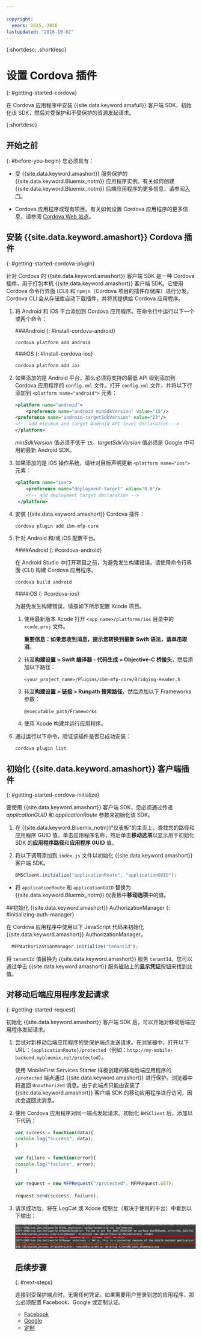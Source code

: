 ```yaml
---

copyright:
  years: 2015, 2016
lastupdated: "2016-10-02"  
---
```

{:shortdesc: .shortdesc} 

# 设置 Cordova 插件
{: #getting-started-cordova}


在 Cordova 应用程序中安装 {{site.data.keyword.amafull}} 客户端 SDK，初始化该 SDK，然后对受保护和不受保护的资源发起请求。


{:shortdesc}

## 开始之前
{: #before-you-begin}
您必须具有：
* 受 {{site.data.keyword.amashort}} 服务保护的 {{site.data.keyword.Bluemix_notm}} 应用程序实例。有关如何创建 {{site.data.keyword.Bluemix_notm}} 后端应用程序的更多信息，请参阅[入门](index.html)。

* Cordova 应用程序或现有项目。有关如何设置 Cordova 应用程序的更多信息，请参阅 [Cordova Web 站点](https://cordova.apache.org/)。

## 安装 {{site.data.keyword.amashort}} Cordova 插件
{: #getting-started-cordova-plugin}

针对 Cordova 的 {{site.data.keyword.amashort}} 客户端 SDK 是一种 Cordova 插件，用于打包本机 {{site.data.keyword.amashort}} 客户端 SDK。它使用 Cordova 命令行界面 (CLI) 和 `npmjs`（Cordova 项目的插件存储库）进行分发。Cordova CLI 会从存储库自动下载插件，并将其提供给 Cordova 应用程序。

1. 将 Android 和 iOS 平台添加到 Cordova 应用程序。在命令行中运行以下一个或两个命令：
   	
	###Android
	{: #install-cordova-android}

	```
	cordova platform add android
	```
	
	###iOS
	{: #install-cordova-ios}

	```Bash
	cordova platform add ios
	```

2. 如果添加的是 Android 平台，那么必须将支持的最低 API 级别添加到 Cordova 应用程序的 `config.xml` 文件。打开 `config.xml` 文件，并将以下行添加到 `<platform name="android">` 元素：

	```XML
	<platform name="android">  
		<preference name="android-minSdkVersion" value="15"/>
  	<preference name="android-targetSdkVersion" value="23"/>
  	<!-- add minimum and target Android API level declaration -->
	</platform>
	```
	
	*minSdkVersion* 值必须不低于 `15`。*targetSdkVersion* 值必须是 Google 中可用的最新 Android SDK。



3. 如果添加的是 iOS 操作系统，请针对目标声明更新 `<platform name="ios">` 元素：

	```XML
	<platform name="ios">
		<preference name="deployment-target" value="8.0"/>
		<!-- add deployment target declaration -->
	 </platform>
	```

4. 安装 {{site.data.keyword.amashort}} Cordova 插件：

 	```Bash
	cordova plugin add ibm-mfp-core
	```

5. 针对 Android 和/或 iOS 配置平台。

	####Android
	{: #cordova-android}

	在 Android Studio 中打开项目之前，为避免发生构建错误，请使用命令行界面 (CLI) 构建 Cordova 应用程序。
	
	```Bash
	cordova build android
	```
	
	####iOS
	{: #cordova-ios}

	为避免发生构建错误，请按如下所示配置 Xcode 项目。

	1. 使用最新版本 Xcode 打开 `<app_name>/platforms/ios` 目录中的 `xcode.proj` 文件。

		**重要信息：**如果您收到消息，提示您转换到最新 Swift 语法，请单击**取消**。

	2. 转至**构建设置 > Swift 编译器 - 代码生成 > Objective-C 桥接头**，然后添加以下路径：

		`<your_project_name>/Plugins/ibm-mfp-core/Bridging-Header.h`

	3. 转至**构建设置 > 链接 > Runpath 搜索路径**，然后添加以下 Frameworks 参数：

		`@executable_path/Frameworks
			`

	4. 使用 Xcode 构建并运行应用程序。

6. 通过运行以下命令，验证该插件是否已成功安装：


	```Bash
	cordova plugin list
	```

## 初始化 {{site.data.keyword.amashort}} 客户端插件
{: #getting-started-cordova-initialize}

要使用 {{site.data.keyword.amashort}} 客户端 SDK，您必须通过传递 *applicationGUID* 和 *applicationRoute* 参数来初始化该 SDK。

1. 在 {{site.data.keyword.Bluemix_notm}}“仪表板”的主页上，查找您的路径和应用程序 GUID 值。单击应用程序名称，然后单击**移动选项**以显示用于初始化 SDK 的**应用程序路径**和**应用程序 GUID** 值。

3. 将以下调用添加到 `index.js` 文件以初始化 {{site.data.keyword.amashort}} 客户端 SDK。 

	```JavaScript
	BMSClient.initialize("applicationRoute", "applicationGUID");
	```

  * 将 `applicationRoute` 和 `applicationGUID` 替换为 {{site.data.keyword.Bluemix_notm}} 仪表板中**移动选项**中的值。

##初始化 {{site.data.keyword.amashort}} AuthorizationManager
{: #initializing-auth-manager}

在 Cordova 应用程序中使用以下 JavaScript 代码来初始化 {{site.data.keyword.amashort}} AuthorizationManager。

```JavaScript
  MFPAuthorizationManager.initialize("tenantId");
  ```

将 `tenantId` 值替换为 {{site.data.keyword.amashort}} 服务 `tenantId`。您可以通过单击 {{site.data.keyword.amashort}} 服务磁贴上的**显示凭证**按钮来找到此值。

## 对移动后端应用程序发起请求
{: #getting-started-request}

初始化 {{site.data.keyword.amashort}} 客户端 SDK 后，可以开始对移动后端应用程序发起请求。

1. 尝试对新移动后端应用程序的受保护端点发送请求。在浏览器中，打开以下 URL：`{applicationRoute}/protected`（例如：`http://my-mobile-backend.mybluemix.net/protected`）。

	使用 MobileFirst Services Starter 样板创建的移动后端应用程序的 `/protected` 端点通过 {{site.data.keyword.amashort}} 进行保护。浏览器中将返回 `Unauthorized` 消息。由于此端点只能由安装了 {{site.data.keyword.amashort}} 客户端 SDK 的移动应用程序进行访问，因此会返回此消息。



2. 使用 Cordova 应用程序对同一端点发起请求。初始化 `BMSClient` 后，添加以下代码：

	```Javascript
	var success = function(data){
	console.log("success", data);
	}

	var failure = function(error){
	console.log("failure", error);
	}

	var request = new MFPRequest("/protected", MFPRequest.GET);

	request.send(success, failure);
	```

3. 请求成功后，将在 LogCat 或 Xcode 控制台（取决于使用的平台）中看到以下输出：

	![图像](images/getting-started-android-success.png)

	## 后续步骤
	{: #next-steps}

	连接到受保护端点时，无需任何凭证。如果需要用户登录到您的应用程序，那么必须配置 Facebook、Google 或定制认证。
	* [Facebook](facebook-auth-cordova.html)
	* [Google](google-auth-cordova.html)
	* [定制](custom-auth-cordova.html)
